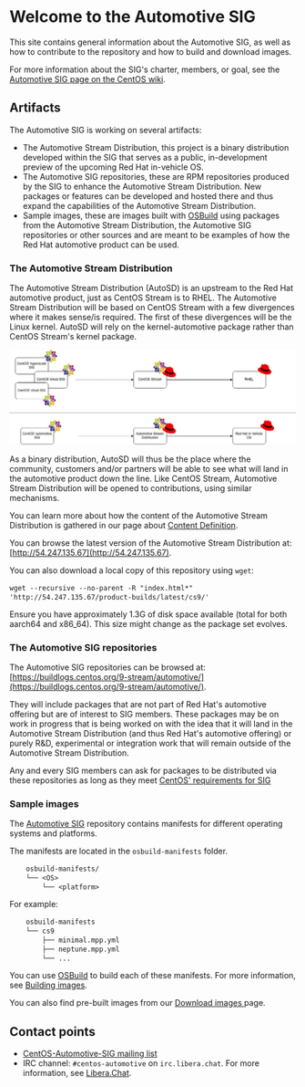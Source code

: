 # Welcome to the Automotive SIG

This site contains general information about the Automotive SIG, as well as
how to contribute to the repository and how to build and download images.

For more information about the SIG's charter, members, or goal, see the
[Automotive SIG page on the CentOS wiki](https://wiki.centos.org/SpecialInterestGroup/Automotive).


## Artifacts

The Automotive SIG is working on several artifacts:

* The Automotive Stream Distribution, this project is a binary distribution
  developed within the SIG that serves as a public, in-development preview of
  the upcoming Red Hat in-vehicle OS.
* The Automotive SIG repositories, these are RPM repositories produced by the SIG
  to enhance the Automotive Stream Distribution. New packages or features can be
  developed and hosted there and thus expand the capabilities of the Automotive
  Stream Distribution.
* Sample images, these are images built with [OSBuild](https://www.osbuild.org/)
  using packages from the Automotive Stream Distribution, the Automotive SIG
  repositories or other sources and are meant to be examples of how the Red Hat
  automotive product can be used.


### The Automotive Stream Distribution

The Automotive Stream Distribution (AutoSD) is an upstream to the Red Hat
automotive product, just as CentOS Stream is to RHEL. The Automotive Stream Distribution
will be based on CentOS Stream with a few divergences where it makes sense/is
required. The first of these divergences will be the Linux kernel. AutoSD will
rely on the kernel-automotive package rather than CentOS Stream's kernel package.

![Automotive Stream Distribution vs CentOS Stream](img/AutoSD_CS.jpg)

As a binary distribution, AutoSD will thus be the place where the community,
customers and/or partners will be able to see what will land in the automotive
product down the line. Like CentOS Stream, Automotive Stream Distribution will
be opened to contributions, using similar mechanisms.

You can learn more about how the content of the Automotive Stream Distribution
is gathered in our page about [Content Definition](http://54.247.135.67/automotive/content_definition/).

You can browse the latest version of the Automotive Stream Distribution at:
[http://54.247.135.67](http://54.247.135.67).

You can also download a local copy of this repository using `wget`:

```
wget --recursive --no-parent -R "index.html*" 'http://54.247.135.67/product-builds/latest/cs9/'
```

Ensure you have approximately 1.3G of disk space available (total for both
aarch64 and x86_64). This size might change as the package set evolves.


### The Automotive SIG repositories

The Automotive SIG repositories can be browsed at:
[https://buildlogs.centos.org/9-stream/automotive/](https://buildlogs.centos.org/9-stream/automotive/).

They will include packages that are not part of Red Hat's automotive offering but
are of interest to SIG members. These packages may be on work in progress that
is being worked on with the idea that it will land in the Automotive Stream
Distribution (and thus Red Hat's automotive offering) or purely R&D, experimental
or integration work that will remain outside of the Automotive Stream Distribution.

Any and every SIG members can ask for packages to be distributed via these
repositories as long as they meet [CentOS' requirements for SIG](https://wiki.centos.org/SpecialInterestGroup#Requirements)


### Sample images

The [Automotive SIG](https://gitlab.com/redhat/automotive/automotive-sig)
repository contains manifests for different operating systems and platforms.

The manifests are located in the `osbuild-manifests` folder.
```
    osbuild-manifests/
    └── <OS>
        └── <platform>
```

For example:
```
    osbuild-manifests
    └── cs9
        ├── minimal.mpp.yml
        ├── neptune.mpp.yml
        └── ...
```

You can use [OSBuild](https://www.osbuild.org/) to build each of these manifests.
For more information, see [Building images](https://sigs.centos.org/automotive/building/).

You can also find pre-built images from our [Download images
](https://sigs.centos.org/automotive/download_images/) page.


## Contact points

* [CentOS-Automotive-SIG mailing list](https://lists.centos.org/mailman/listinfo/centos-automotive-sig)
* IRC channel: `#centos-automotive` on `irc.libera.chat`. For more information, see [Libera.Chat](https://libera.chat/>).
